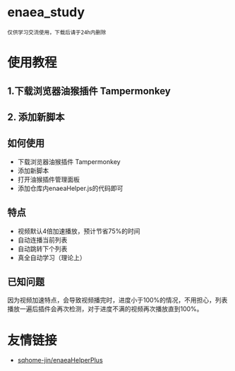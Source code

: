 # enaea_study
`仅供学习交流使用，下载后请于24h内删除`
# 使用教程
## 1.下载浏览器油猴插件 Tampermonkey
## 2. 添加新脚本

## 如何使用
* 下载浏览器油猴插件 Tampermonkey
* 添加新脚本
* 打开油猴插件管理面板
* 添加仓库内enaeaHelper.js的代码即可

## 特点
* 视频默认4倍加速播放，预计节省75%的时间
* 自动连播当前列表
* 自动跳转下个列表
* 真全自动学习（理论上）

## 已知问题
因为视频加速特点，会导致视频播完时，进度小于100%的情况，不用担心，列表播放一遍后插件会再次检测，对于进度不满的视频再次播放直到100%。

# 友情链接
* [sqhome-jin/enaeaHelperPlus](https://github.com/sqhome-jin/enaeaHelperPlus)
